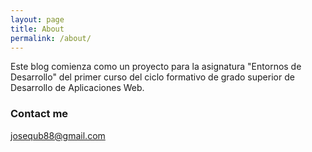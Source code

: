 ```yaml
---
layout: page
title: About
permalink: /about/
---
```


Este blog comienza como un proyecto para la asignatura "Entornos de Desarrollo" del primer curso del ciclo formativo de grado superior de Desarrollo de Aplicaciones Web.

### Contact me

[josequb88@gmail.com](mailto:josequb88@gmail.com)
